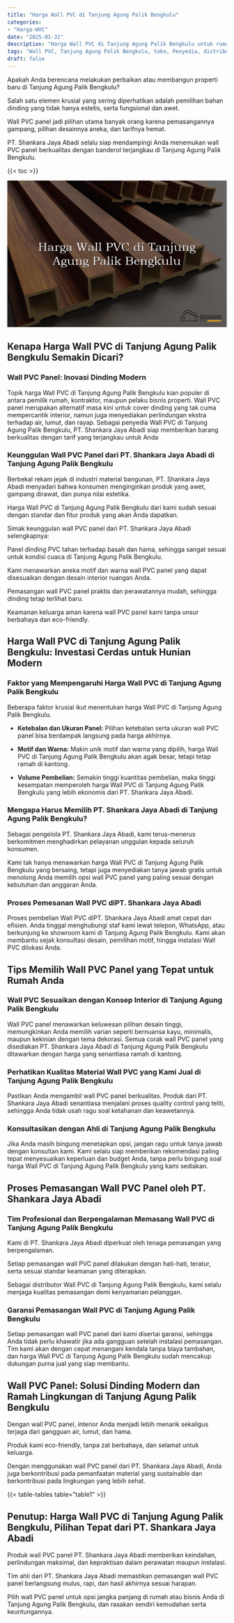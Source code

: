```yaml
---
title: "Harga Wall PVC di Tanjung Agung Palik Bengkulu"
categories: 
- "Harga-WVC"
date: "2025-01-31"
description: "Harga Wall PVC di Tanjung Agung Palik Bengkulu untuk rumah, kantor, dan toko. Panel unggulan, variasi motif, pilihan warna menarik, dengan layanan pemasangan ditangani oleh tenaga ahli berpengalaman serta jaminan resmi!|Layanan distribusi Wall PVC di Tanjung Agung Palik Bengkulu bagi kebutuhan tempat tinggal, office, atau ritel, dengan panel berkualitas dan penempatan oleh tenaga ahli ahli dan kepastian resmi.|Pilihan Wall PVC di Tanjung Agung Palik Bengkulu yang terbukti untuk hunian, office, dan toko, bersama produk berkualitas dan instalasi ditangani oleh tenaga ahli berpengalaman dan jaminan resmi.|Distribusi Wall PVC di Tanjung Agung Palik Bengkulu bagi hunian, perkantoran, serta gerai, dengan panel terbaik dan penempatan oleh tenaga ahli berpengalaman, dilengkapi dengan kepastian resmi.}"
tags: "Wall PVC, Tanjung Agung Palik Bengkulu, toko, Penyedia, distributor"
draft: false
---
```


Apakah Anda berencana melakukan perbaikan atau membangun properti baru di Tanjung Agung Palik Bengkulu?

Salah satu elemen krusial yang sering diperhatikan adalah pemilihan bahan dinding yang tidak hanya estetis, serta fungsional dan awet.

Wall PVC panel jadi pilihan utama banyak orang karena pemasangannya gampang, pilihan desainnya aneka, dan tarifnya hemat.

PT. Shankara Jaya Abadi selalu siap mendampingi Anda menemukan wall PVC panel berkualitas dengan banderol terjangkau di Tanjung Agung Palik Bengkulu.

{{< toc >}}

![Harga Wall PVC di Tanjung Agung Palik Bengkulu](/images/Harga-WVC/Harga-Wall-PVC-di-Tanjung-Agung-Palik-Bengkulu.png)


## Kenapa Harga Wall PVC di Tanjung Agung Palik Bengkulu Semakin Dicari?

### Wall PVC Panel: Inovasi Dinding Modern

Topik harga Wall PVC di Tanjung Agung Palik Bengkulu kian populer di antara pemilik rumah, kontraktor, maupun pelaku bisnis properti. Wall PVC panel merupakan alternatif masa kini untuk cover dinding yang tak cuma mempercantik interior, namun juga menyediakan perlindungan ekstra terhadap air, lumut, dan rayap. Sebagai penyedia Wall PVC di Tanjung Agung Palik Bengkulu, PT. Shankara Jaya Abadi siap memberikan barang berkualitas dengan tarif yang terjangkau untuk Anda

### Keunggulan Wall PVC Panel dari PT. Shankara Jaya Abadi di Tanjung Agung Palik Bengkulu

Berbekal rekam jejak di industri material bangunan, PT. Shankara Jaya Abadi menyadari bahwa konsumen menginginkan produk yang awet, gampang dirawat, dan punya nilai estetika.

Harga Wall PVC di Tanjung Agung Palik Bengkulu dari kami sudah sesuai dengan standar dan fitur produk yang akan Anda dapatkan.

Simak keunggulan wall PVC panel dari PT. Shankara Jaya Abadi selengkapnya:

Panel dinding PVC tahan terhadap basah dan hama, sehingga sangat sesuai untuk kondisi cuaca di Tanjung Agung Palik Bengkulu.

Kami menawarkan aneka motif dan warna wall PVC panel yang dapat disesuaikan dengan desain interior ruangan Anda.

Pemasangan wall PVC panel praktis dan perawatannya mudah, sehingga dinding tetap terlihat baru.

Keamanan keluarga aman karena wall PVC panel kami tanpa unsur berbahaya dan eco-friendly.

## Harga Wall PVC di Tanjung Agung Palik Bengkulu: Investasi Cerdas untuk Hunian Modern

### Faktor yang Mempengaruhi Harga Wall PVC di Tanjung Agung Palik Bengkulu

Beberapa faktor krusial ikut menentukan harga Wall PVC di Tanjung Agung Palik Bengkulu.

- **Ketebalan dan Ukuran Panel:** Pilihan ketebalan serta ukuran wall PVC panel bisa berdampak langsung pada harga akhirnya.

- **Motif dan Warna:** Makin unik motif dan warna yang dipilih, harga Wall PVC di Tanjung Agung Palik Bengkulu akan agak besar, tetapi tetap ramah di kantong.

- **Volume Pembelian:** Semakin tinggi kuantitas pembelian, maka tinggi kesempatan memperoleh harga Wall PVC di Tanjung Agung Palik Bengkulu yang lebih ekonomis dari PT. Shankara Jaya Abadi.

### Mengapa Harus Memilih PT. Shankara Jaya Abadi di Tanjung Agung Palik Bengkulu?

Sebagai pengelola PT. Shankara Jaya Abadi, kami terus-menerus berkomitmen menghadirkan pelayanan unggulan kepada seluruh konsumen.

Kami tak hanya menawarkan harga Wall PVC di Tanjung Agung Palik Bengkulu yang bersaing, tetapi juga menyediakan tanya jawab gratis untuk menolong Anda memilih opsi wall PVC panel yang paling sesuai dengan kebutuhan dan anggaran Anda.

### Proses Pemesanan Wall PVC diPT. Shankara Jaya Abadi

Proses pembelian Wall PVC diPT. Shankara Jaya Abadi amat cepat dan efisien. Anda tinggal menghubungi staf kami lewat telepon, WhatsApp, atau berkunjung ke showroom kami di Tanjung Agung Palik Bengkulu. Kami akan membantu sejak konsultasi desain, pemilihan motif, hingga instalasi Wall PVC dilokasi Anda.

## Tips Memilih Wall PVC Panel yang Tepat untuk Rumah Anda

### Wall PVC Sesuaikan dengan Konsep Interior di Tanjung Agung Palik Bengkulu

Wall PVC panel menawarkan keluwesan pilihan desain tinggi, memungkinkan Anda memilih varian seperti bernuansa kayu, minimalis, maupun kekinian dengan tema dekorasi. Semua corak wall PVC panel yang disediakan PT. Shankara Jaya Abadi di Tanjung Agung Palik Bengkulu ditawarkan dengan harga yang senantiasa ramah di kantong.

### Perhatikan Kualitas Material Wall PVC yang Kami Jual di Tanjung Agung Palik Bengkulu

Pastikan Anda mengambil wall PVC panel berkualitas. Produk dari PT. Shankara Jaya Abadi senantiasa menjalani proses quality control yang teliti, sehingga Anda tidak usah ragu soal ketahanan dan keawetannya.

### Konsultasikan dengan Ahli di Tanjung Agung Palik Bengkulu

Jika Anda masih bingung menetapkan opsi, jangan ragu untuk tanya jawab dengan konsultan kami. Kami selalu siap memberikan rekomendasi paling tepat menyesuaikan keperluan dan budget Anda, tanpa perlu bingung soal harga Wall PVC di Tanjung Agung Palik Bengkulu yang kami sediakan.

## Proses Pemasangan Wall PVC Panel oleh PT. Shankara Jaya Abadi

### Tim Profesional dan Berpengalaman Memasang Wall PVC di Tanjung Agung Palik Bengkulu

Kami di PT. Shankara Jaya Abadi diperkuat oleh tenaga pemasangan yang berpengalaman.

Setiap pemasangan wall PVC panel dilakukan dengan hati-hati, teratur, serta sesuai standar keamanan yang diterapkan.

Sebagai distributor Wall PVC di Tanjung Agung Palik Bengkulu, kami selalu menjaga kualitas pemasangan demi kenyamanan pelanggan.

### Garansi Pemasangan Wall PVC di Tanjung Agung Palik Bengkulu

Setiap pemasangan wall PVC panel dari kami disertai garansi, sehingga Anda tidak perlu khawatir jika ada gangguan setelah instalasi pemasangan. Tim kami akan dengan cepat menangani kendala tanpa biaya tambahan, dan harga Wall PVC di Tanjung Agung Palik Bengkulu sudah mencakup dukungan purna jual yang siap membantu.

## Wall PVC Panel: Solusi Dinding Modern dan Ramah Lingkungan di Tanjung Agung Palik Bengkulu

Dengan wall PVC panel, interior Anda menjadi lebih menarik sekaligus terjaga dari gangguan air, lumut, dan hama.

Produk kami eco-friendly, tanpa zat berbahaya, dan selamat untuk keluarga.

Dengan menggunakan wall PVC panel dari PT. Shankara Jaya Abadi, Anda juga berkontribusi pada pemanfaatan material yang sustainable dan berkontribusi pada lingkungan yang lebih sehat.

{{< table-tables table="table1" >}}

## Penutup: Harga Wall PVC di Tanjung Agung Palik Bengkulu, Pilihan Tepat dari PT. Shankara Jaya Abadi

Produk wall PVC panel PT. Shankara Jaya Abadi memberikan keindahan, perlindungan maksimal, dan kepraktisan dalam perawatan maupun instalasi.

Tim ahli dari PT. Shankara Jaya Abadi memastikan pemasangan wall PVC panel berlangsung mulus, rapi, dan hasil akhirnya sesuai harapan.

Pilih wall PVC panel untuk opsi jangka panjang di rumah atau bisnis Anda di Tanjung Agung Palik Bengkulu, dan rasakan sendiri kemudahan serta keuntungannya.